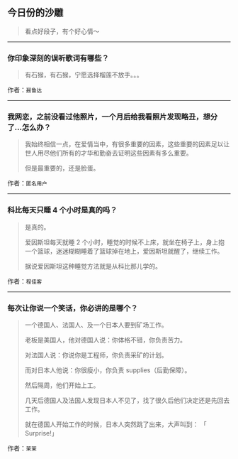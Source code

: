 ## 今日份的沙雕

> 看点好段子，有个好心情～


 
---

### 你印象深刻的误听歌词有哪些？

> 有石猴，有石猴，宁愿选择榴莲不放手。。。


作者：`聂鲁达`

---

### 我网恋，之前没看过他照片，一个月后给我看照片发现略丑，想分了...怎么办？

> 我始终相信一点，在爱情当中，有很多重要的因素，这些重要的因素足以让世人用尽他们所有的才华和勤奋去证明这些因素有多么重要。
> 
> 但是最重要的，还是脸蛋。


作者：`匿名用户`

---

### 科比每天只睡 4 个小时是真的吗？

> 是真的。
> 
> 爱因斯坦每天就睡 2 个小时，睡觉的时候不上床，就坐在椅子上，身上抱一个篮球，迷迷糊糊睡着了篮球掉在地上，爱因斯坦就醒了，继续工作。
> 
> 据说爱因斯坦这种睡觉方法就是从科比那儿学的。


作者：`程佳客`

---

### 每次让你说一个笑话，你必讲的是哪个？

> 一个德国人、法国人、及一个日本人要到矿场工作。
> 
> 老板是美国人，他对德国人说：你体格不错，你负责苦力。
> 
> 对法国人说：你说你是工程师，你负责采矿的计划。
> 
> 而对日本人他说：你很瘦小，你负责 supplies（后勤保障）。
> 
> 然后隔周，他们开始上工。
> 
> 几天后德国人及法国人发现日本人不见了，找了很久后他们决定还是先回去工作。
> 
> 就在德国人开始工作的时候，日本人突然跳了出来，大声叫到： 「 Surprise!」


作者：`茉茉`